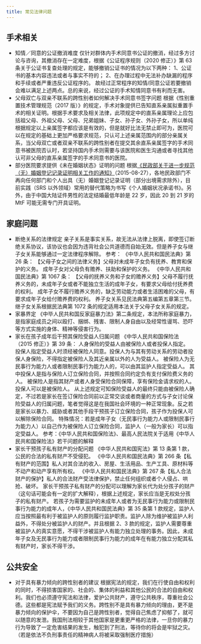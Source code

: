 ```yaml
---
title: 常见法律问题
---
```


## 手术相关

- 知情／同意的公证撤消难度
  仅针对群体内手术同意书公证的撤消，经过多方讨论与咨询，其撤消存在一定难度，根据《公证程序规则（2020 修正）》第 63 条关于公证书复查处理的规定，能够撤销公证书的情况为以下两种：
  1、公证书的基本内容违法或者与事实不符的；
  2、在办理过程中无法补办缺漏的程序和手续或者严重违反公证程序的。
  故经过正常程序的知情/同意公证若要撤销会难以满足上述两点。总的来说，经过公证的手术知情同意书有利而无害。
- 父母双亡与双亲不联系的跨性别者如何解决手术同意书签字问题
  根据《性别重置技术管理规范（2017 版）》的规定，手术对象提供已告知直系亲属拟重置手术的相关证明。根据手术要求及相关法律，此项规定中的直系亲属理论上应包括祖父母、外祖父母、父母、兄弟姐妹、子女、孙子女、外孙子女，所以单纯根据规定以上亲属签字都应该是有效的，但是就好比法无禁止即可为，医院可以在规定的基础上更加严格要求规范，只认可上述亲属范围内的部分亲属关系，当父母双亡或者双亲不联系的跨性别者在提交其余直系亲属签字的手术同意书被医院否认时，若坚持国内手术则需要与该医院和医生沟通或者寻找其他认可非父母的直系亲属签字的手术同意书的医院。
- 部分医院要求提供《未在婚姻状态》证明的问题
  根据[《民政部关于进一步规范（无）婚姻登记记录证明相关工作的通知》](http://zyzx.mca.gov.cn/article/zyzx/shsw/202001/20200100023426.shtml)（2015-08-27），各地民政部门不再向任何部门和个人出具（无）婚姻登记记录证明（部分出境需求除外），目前实践（SRS 以外领域）常用的替代策略为书写《个人婚姻状况承诺书》。另外，由于中国大陆证件男性的法定结婚最低年龄是 22 岁，因此 20 到 21 岁的 MtF 可能无需专门开具证明。

## 家庭问题

- 断绝关系的法律规定
  亲子关系是事实关系，故无法从法律上脱离，即使签订断绝关系协议，该协议也会因为违背社会公共道德而自始无效。但是养子女与继子女关系能够通过一定法律程序解除。
  参考：
  《中华人民共和国民法典》第 26 条：
  【父母子女之间的法律义务】父母对未成年子女负有抚养、教育和保护的义务。
  成年子女对父母负有赡养、扶助和保护的义务。
  《中华人民共和国民法典》第 1067 条：
  【父母的抚养义务和子女的赡养义务】父母不履行抚养义务的，未成年子女或者不能独立生活的成年子女，有要求父母给付抚养费的权利。
  成年子女不履行赡养义务的，缺乏劳动能力或者生活困难的父母，有要求成年子女给付赡养费的权利。
  养子女关系见民法典第五编第五章第三节。
  继子女关系根据民法典第 1072 条的规定适用本法关于父母子女关系的规定。
- 家暴界定
  《中毕人民共和国反家庭暴力法》第二条规定，本法所称家庭暴力，是指家庭成员之间以殴打、捆绑、残害、限制人身自由以及经常性谩骂、恐吓等方式实施的身体、精神等侵害行为。
- 家长在孩子成年后干预其保险受益人归属问题
  《中华人民共和国保险法（2015 修正）》第 39 条：
  人身保险的受益人由被保险人或者投保人指定。
  投保人指定受益人时须经被保险人同意。投保人为与其有劳动关系的劳动者投保人身保险，不得指定被保险人及其近亲属以外的人为受益人。
  被保险人为无民事行为能力人或者限制民事行为能力人的，可以由其监护人指定受益人。
  其中投保人是指与保险人订立保险合同，并按照合同约定负有支付保险费义务的人。
  被保险人是指其财产或者人身受保险合同保障，享有保险金请求权的人。投保人可以是被保险人。
  从上述规定可知保险受益人的最终只能由被保险人确定，不过若是家长在签订保险合同前以正常交谈或者商量的方式与子女讨论保险受益人的归属问题，笔者觉得这是在我国社会环境的一种正常现象。反之若是家长以暴力、威胁或者其他手段干预孩子订立保险合同，孩子作为投保人可以解除保险合同。
  特殊情况：若是成年子女（无民事行为能力人或限制民事行为能力人）以自己作为被保险人订立保险合同，监护人（一般为家长）可以指定受益人。
  参考：《中华人民共和国保险法》、最高人民法院关于适用《中华人民共和国保险法》若干问题的解释
- 家长干预孩子私有财产的分配问题
  《中华人民共和国宪法》第 13 条第 1 款，公民的合法的私有财产不受侵犯。
  《中华人民共和国民法典》第 266 条【私有财产的范围】私人对其合法的收入、房屋、生活用品、生产工具、原材料等不动产和动产享有所有权。
  《中华人民共和国民法典》第 267 条【私人合法财产的保护】私人的合法财产受法律保护，禁止任何组织或者个人侵占、哄抢、破坏。
  家长干预孩子私有财产的分配可以理解为家长代为处分孩子的财产（这句话可能会有一定的扩大解释），根据上述规定，家长应当是无权处分孩子的私有财产。
  若孩子为需要监护的未成年人或者为无民事行为能力或限制民事行为能力的成年人，《中华人民共和国民法典》第 35 条第 1 款规定，监护人应当按照最有利于被监护人的原则履行监护职责。监护人除为维护被监护人利益外，不得处分被监护人的财产。并且根据 2、3 款的规定，监护人需要尊重被监护人的真实意愿，不得干涉被监护人有能力独立处理的事务。因此，未成年子女及无民事行为能力或者限制民事行为能力的成年在有能力独立分配其私有财产时，家长不得干涉。

## 公共安全

- 对于具有暴力倾向的跨性别者的建议
  根据宪法的规定，我们在行使自由和权利的同时，不得损害国家的、社会的、集体的利益和其他公民的合法的自由和权利。我们也必须遵守宪法和法律，爱护公共财产，遵守公共秩序，尊重社会公德。这些都是宪法赋予我们的义务。跨性别不是具有暴力倾向的理由，更不是暴力倾向的保护伞，不要因为自己是跨性别者，觉得自己焦虑了抑郁了，就可以随意的发泄。我国刑法相较于其他国家是更重更严格的法律，一旦你的暴力行为导致了一定危害结果的发生，触犯到了刑法，等待你的将会是牢狱之灾。（若是依法不负刑事责任的精神病人将被采取强制医疗措施）
